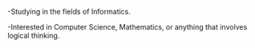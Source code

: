 -Studying in the fields of Informatics.

-Interested in Computer Science, Mathematics, or anything that involves logical thinking.

<!---
nnikolov01/nnikolov01 is a ✨ special ✨ repository because its `README.md` (this file) appears on your GitHub profile.
You can click the Preview link to take a look at your changes.
--->
